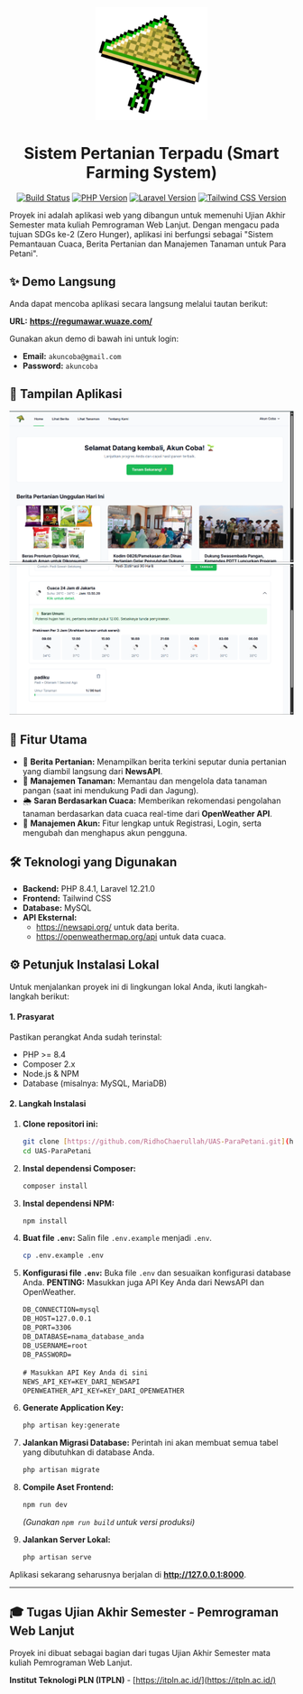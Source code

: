 <p align="center"><a href="https://regumawar.wuaze.com/" target="_blank"><img src="public/img/ZeroHunger.png" width="200" alt="Logo Sistem Pertanian"></a></p>

<h1 align="center">Sistem Pertanian Terpadu (Smart Farming System)</h1>

<p align="center">
    <a href="https://github.com/RidhoChaerullah/UAS-ParaPetani/actions"><img src="https://github.com/laravel/framework/workflows/tests/badge.svg" alt="Build Status"></a>
    <a href="#"><img src="https://img.shields.io/badge/PHP-8.4.1-777BB4?style=flat-square&logo=php" alt="PHP Version"></a>
    <a href="#"><img src="https://img.shields.io/badge/Laravel-12.21.0-FF2D20?style=flat-square&logo=laravel" alt="Laravel Version"></a>
    <a href="#"><img src="https://img.shields.io/badge/Tailwind_CSS-3.4-38B2AC?style=flat-square&logo=tailwind-css&logoColor=white" alt="Tailwind CSS Version"></a>
</p>

Proyek ini adalah aplikasi web yang dibangun untuk memenuhi Ujian Akhir Semester mata kuliah Pemrograman Web Lanjut. Dengan mengacu pada tujuan SDGs ke-2 (Zero Hunger), aplikasi ini berfungsi sebagai "Sistem Pemantauan Cuaca, Berita Pertanian dan Manajemen Tanaman untuk Para Petani".

## ✨ Demo Langsung

Anda dapat mencoba aplikasi secara langsung melalui tautan berikut:

**URL:** **https://regumawar.wuaze.com/**

Gunakan akun demo di bawah ini untuk login:
- **Email:** `akuncoba@gmail.com`
- **Password:** `akuncoba`

## 📸 Tampilan Aplikasi

![Tampilan Aplikasi](screenshots/dashboard.png)
![Tampilan Aplikasi](screenshots/pantau_tanaman.png)

## 🚀 Fitur Utama

-   📰 **Berita Pertanian:** Menampilkan berita terkini seputar dunia pertanian yang diambil langsung dari **NewsAPI**.
-   🌽 **Manajemen Tanaman:** Memantau dan mengelola data tanaman pangan (saat ini mendukung Padi dan Jagung).
-   🌦️ **Saran Berdasarkan Cuaca:** Memberikan rekomendasi pengolahan tanaman berdasarkan data cuaca real-time dari **OpenWeather API**.
-   👤 **Manajemen Akun:** Fitur lengkap untuk Registrasi, Login, serta mengubah dan menghapus akun pengguna.

## 🛠️ Teknologi yang Digunakan

-   **Backend:** PHP 8.4.1, Laravel 12.21.0
-   **Frontend:** Tailwind CSS
-   **Database:** MySQL
-   **API Eksternal:**
    -   https://newsapi.org/ untuk data berita.
    -   https://openweathermap.org/api untuk data cuaca.

## ⚙️ Petunjuk Instalasi Lokal

Untuk menjalankan proyek ini di lingkungan lokal Anda, ikuti langkah-langkah berikut:

#### 1. Prasyarat
Pastikan perangkat Anda sudah terinstal:
-   PHP >= 8.4
-   Composer 2.x
-   Node.js & NPM
-   Database (misalnya: MySQL, MariaDB)

#### 2. Langkah Instalasi

1.  **Clone repositori ini:**
    ```bash
    git clone [https://github.com/RidhoChaerullah/UAS-ParaPetani.git](https://github.com/RidhoChaerullah/UAS-ParaPetani.git)
    cd UAS-ParaPetani
    ```

2.  **Instal dependensi Composer:**
    ```bash
    composer install
    ```

3.  **Instal dependensi NPM:**
    ```bash
    npm install
    ```

4.  **Buat file `.env`:**
    Salin file `.env.example` menjadi `.env`.
    ```bash
    cp .env.example .env
    ```

5.  **Konfigurasi file `.env`:**
    Buka file `.env` dan sesuaikan konfigurasi database Anda. **PENTING:** Masukkan juga API Key Anda dari NewsAPI dan OpenWeather.
    ```.env
    DB_CONNECTION=mysql
    DB_HOST=127.0.0.1
    DB_PORT=3306
    DB_DATABASE=nama_database_anda
    DB_USERNAME=root
    DB_PASSWORD=

    # Masukkan API Key Anda di sini
    NEWS_API_KEY=KEY_DARI_NEWSAPI
    OPENWEATHER_API_KEY=KEY_DARI_OPENWEATHER
    ```

6.  **Generate Application Key:**
    ```bash
    php artisan key:generate
    ```

7.  **Jalankan Migrasi Database:**
    Perintah ini akan membuat semua tabel yang dibutuhkan di database Anda.
    ```bash
    php artisan migrate
    ```

8.  **Compile Aset Frontend:**
    ```bash
    npm run dev
    ```
    *(Gunakan `npm run build` untuk versi produksi)*

9.  **Jalankan Server Lokal:**
    ```bash
    php artisan serve
    ```

Aplikasi sekarang seharusnya berjalan di **http://127.0.0.1:8000**.

---

## 🎓 Tugas Ujian Akhir Semester - Pemrograman Web Lanjut

Proyek ini dibuat sebagai bagian dari tugas Ujian Akhir Semester mata kuliah Pemrograman Web Lanjut.

**Institut Teknologi PLN (ITPLN)** - [https://itpln.ac.id/](https://itpln.ac.id/)
